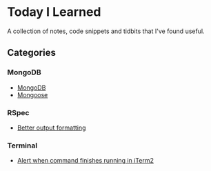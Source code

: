 # Today I Learned

A collection of notes, code snippets and tidbits that I've found useful.

## Categories

### MongoDB
- [MongoDB](categories/databases/mongodb.md)
- [Mongoose](categories/databases/mongoose.md)

### RSpec

- [Better output formatting](categories/rspec/better-rspec-output-formatting.md)

### Terminal

- [Alert when command finishes running in iTerm2](categories/terminal/iterm2-alert-when-command-finishes.md)
